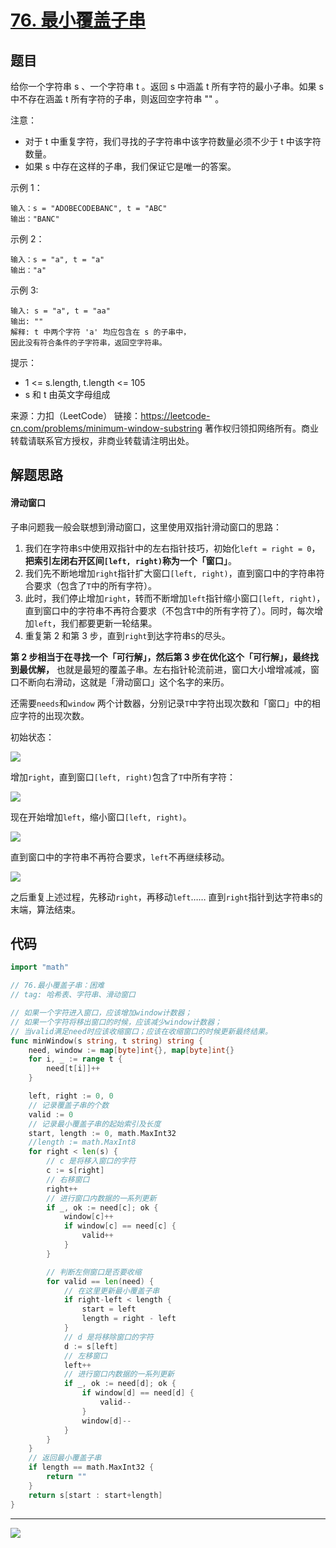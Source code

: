 # [76. 最小覆盖子串](https://leetcode-cn.com/problems/minimum-window-substring/)



## 题目

给你一个字符串 s 、一个字符串 t 。返回 s 中涵盖 t 所有字符的最小子串。如果 s 中不存在涵盖 t 所有字符的子串，则返回空字符串 "" 。

 

注意：

- 对于 t 中重复字符，我们寻找的子字符串中该字符数量必须不少于 t 中该字符数量。
- 如果 s 中存在这样的子串，我们保证它是唯一的答案。

示例 1：

```
输入：s = "ADOBECODEBANC", t = "ABC"
输出："BANC"
```

示例 2：

```
输入：s = "a", t = "a"
输出："a"
```

示例 3:

```
输入: s = "a", t = "aa"
输出: ""
解释: t 中两个字符 'a' 均应包含在 s 的子串中，
因此没有符合条件的子字符串，返回空字符串。
```


提示：

- 1 <= s.length, t.length <= 105
- s 和 t 由英文字母组成

来源：力扣（LeetCode）
链接：https://leetcode-cn.com/problems/minimum-window-substring
著作权归领扣网络所有。商业转载请联系官方授权，非商业转载请注明出处。



## 解题思路

#### 滑动窗口

子串问题我一般会联想到滑动窗口，这里使用双指针滑动窗口的思路：

1. 我们在字符串`S`中使用双指针中的左右指针技巧，初始化`left = right = 0`，**把索引左闭右开区间`[left, right)`称为一个「窗口」**。
2. 我们先不断地增加`right`指针扩大窗口`[left, right)`，直到窗口中的字符串符合要求（包含了`T`中的所有字符）。
3. 此时，我们停止增加`right`，转而不断增加`left`指针缩小窗口`[left, right)`，直到窗口中的字符串不再符合要求（不包含`T`中的所有字符了）。同时，每次增加`left`，我们都要更新一轮结果。
4. 重复第 2 和第 3 步，直到`right`到达字符串`S`的尽头。

**第 2 步相当于在寻找一个「可行解」，然后第 3 步在优化这个「可行解」，最终找到最优解，** 也就是最短的覆盖子串。左右指针轮流前进，窗口大小增增减减，窗口不断向右滑动，这就是「滑动窗口」这个名字的来历。

还需要`needs`和`window` 两个计数器，分别记录`T`中字符出现次数和「窗口」中的相应字符的出现次数。

初始状态：

![](https://pic.leetcode-cn.com/1641788092-rHbhWq-0076_01.png)

增加`right`，直到窗口`[left, right)`包含了`T`中所有字符：

![](https://pic.leetcode-cn.com/1641788089-twZRRV-0076_02.png)

现在开始增加`left`，缩小窗口`[left, right)`。

![](https://pic.leetcode-cn.com/1641788096-YSYQDy-0076_03.png)

直到窗口中的字符串不再符合要求，`left`不再继续移动。

![](https://pic.leetcode-cn.com/1641788100-fTQmKR-0076_04.png)

之后重复上述过程，先移动`right`，再移动`left`…… 直到`right`指针到达字符串`S`的末端，算法结束。



## 代码

```go
import "math"

// 76.最小覆盖子串：困难
// tag: 哈希表、字符串、滑动窗口

// 如果一个字符进入窗口，应该增加window计数器；
// 如果一个字符将移出窗口的时候，应该减少window计数器；
// 当valid满足need时应该收缩窗口；应该在收缩窗口的时候更新最终结果。
func minWindow(s string, t string) string {
	need, window := map[byte]int{}, map[byte]int{}
	for i, _ := range t {
		need[t[i]]++
	}

	left, right := 0, 0
	// 记录覆盖子串的个数
	valid := 0
	// 记录最小覆盖子串的起始索引及长度
	start, length := 0, math.MaxInt32
	//length := math.MaxInt8
	for right < len(s) {
		// c 是将移入窗口的字符
		c := s[right]
		// 右移窗口
		right++
		// 进行窗口内数据的一系列更新
		if _, ok := need[c]; ok {
			window[c]++
			if window[c] == need[c] {
				valid++
			}
		}

		// 判断左侧窗口是否要收缩
		for valid == len(need) {
			// 在这里更新最小覆盖子串
			if right-left < length {
				start = left
				length = right - left
			}
			// d 是将移除窗口的字符
			d := s[left]
			// 左移窗口
			left++
			// 进行窗口内数据的一系列更新
			if _, ok := need[d]; ok {
				if window[d] == need[d] {
					valid--
				}
				window[d]--
			}
		}
	}
	// 返回最小覆盖子串
	if length == math.MaxInt32 {
		return ""
	}
	return s[start : start+length]
}
```



------

![](http://wesub.ifree258.top/bottomPic.png)